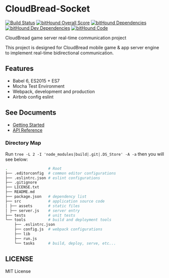 # CloudBread-Socket

[![Build Status](https://travis-ci.org/CloudBreadProject/CloudBread-Socket.svg?branch=master)](https://travis-ci.org/CloudBreadProject/CloudBread-Socket)
[![bitHound Overall Score](https://www.bithound.io/github/CloudBreadProject/CloudBread-Socket/badges/score.svg)](https://www.bithound.io/github/CloudBreadProject/CloudBread-Socket)
[![bitHound Dependencies](https://www.bithound.io/github/CloudBreadProject/CloudBread-Socket/badges/dependencies.svg)](https://www.bithound.io/github/CloudBreadProject/CloudBread-Socket/1.0.0-dev/dependencies/npm)
[![bitHound Dev Dependencies](https://www.bithound.io/github/CloudBreadProject/CloudBread-Socket/badges/devDependencies.svg)](https://www.bithound.io/github/CloudBreadProject/CloudBread-Socket/1.0.0-dev/dependencies/npm)
[![bitHound Code](https://www.bithound.io/github/CloudBreadProject/CloudBread-Socket/badges/code.svg)](https://www.bithound.io/github/CloudBreadProject/CloudBread-Socket)

CloudBread game server real-time communication project

This project is designed for CloudBread mobile game & app server engine to implement real-time bidirectional communication.

## Features

* Babel 6, ES2015 + ES7
* Mocha Test Environment
* Webpack, development and production
* Airbnb config eslint

## See Documents
* [Getting Started](./docs/get-started.md)
* [API Reference](./docs/reference.md)

### Directory Map

Run `tree -L 2 -I 'node_modules|build|.git|.DS_Store' -A -a` then you will see below:

```sh
.                  # Root
├── .editorconfig  # common editor configurations
├── .eslintrc.json # eslint configurations
├── .gitignore
├── LICENSE.txt
├── README.md
├── package.json   # dependency list
├── src            # application source code
│ ├── assets       # static files
│ ├── server.js    # server entry
├── tests          # unit tests
└── tools          # build and deployment tools
    ├── .eslintrc.json
    ├── config.js  # webpack configurations
    ├── lib
    ├── run.js
    └── tasks      # build, deploy, serve, etc...
```

## LICENSE
MIT License
